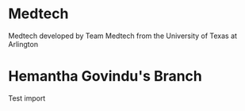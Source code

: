 # Medtech

Medtech developed by Team Medtech from the University of Texas at Arlington

# Hemantha Govindu's Branch

Test import
